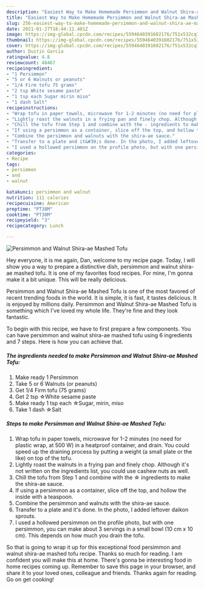 ```yaml
---
description: "Easiest Way to Make Homemade Persimmon and Walnut Shira-ae Mashed Tofu"
title: "Easiest Way to Make Homemade Persimmon and Walnut Shira-ae Mashed Tofu"
slug: 256-easiest-way-to-make-homemade-persimmon-and-walnut-shira-ae-mashed-tofu
date: 2021-01-27T16:44:11.401Z
image: https://img-global.cpcdn.com/recipes/5594640391602176/751x532cq70/persimmon-and-walnut-shira-ae-mashed-tofu-recipe-main-photo.jpg
thumbnail: https://img-global.cpcdn.com/recipes/5594640391602176/751x532cq70/persimmon-and-walnut-shira-ae-mashed-tofu-recipe-main-photo.jpg
cover: https://img-global.cpcdn.com/recipes/5594640391602176/751x532cq70/persimmon-and-walnut-shira-ae-mashed-tofu-recipe-main-photo.jpg
author: Dustin Garcia
ratingvalue: 4.8
reviewcount: 48467
recipeingredient:
- "1 Persimmon"
- "5 or 6 Walnuts or peanuts"
- "1/4 Firm tofu 75 grams"
- "2 tsp White sesame paste"
- "1 tsp each Sugar mirin miso"
- "1 dash Salt"
recipeinstructions:
- "Wrap tofu in paper towels, microwave for 1-2 minutes (no need for plastic wrap, at 500 W) in a heatproof container, and drain. You could speed up the draining process by putting a weight (a small plate or the like) on top of the tofu."
- "Lightly roast the walnuts in a frying pan and finely chop. Although it&#39;s not written on the ingredients list, you could use cashew nuts as well."
- "Chill the tofu from Step 1 and combine with the ☆ ingredients to make the shira-ae sauce."
- "If using a persimmon as a container, slice off the top, and hollow the inside with a teaspoon."
- "Combine the persimmon and walnuts with the shira-ae sauce."
- "Transfer to a plate and it&#39;s done. In the photo, I added leftover daikon sprouts."
- "I used a hollowed persimmon on the profile photo, but with one persimmon, you can make about 3 servings in a small bowl (10 cm x 10 cm). This depends on how much you drain the tofu."
categories:
- Recipe
tags:
- persimmon
- and
- walnut

katakunci: persimmon and walnut 
nutrition: 111 calories
recipecuisine: American
preptime: "PT38M"
cooktime: "PT30M"
recipeyield: "3"
recipecategory: Lunch

---
```



![Persimmon and Walnut Shira-ae Mashed Tofu](https://img-global.cpcdn.com/recipes/5594640391602176/751x532cq70/persimmon-and-walnut-shira-ae-mashed-tofu-recipe-main-photo.jpg)

Hey everyone, it is me again, Dan, welcome to my recipe page. Today, I will show you a way to prepare a distinctive dish, persimmon and walnut shira-ae mashed tofu. It is one of my favorites food recipes. For mine, I'm gonna make it a bit unique. This will be really delicious.

Persimmon and Walnut Shira-ae Mashed Tofu is one of the most favored of recent trending foods in the world. It is simple, it is fast, it tastes delicious. It is enjoyed by millions daily. Persimmon and Walnut Shira-ae Mashed Tofu is something which I've loved my whole life. They're fine and they look fantastic.




To begin with this recipe, we have to first prepare a few components. You can have persimmon and walnut shira-ae mashed tofu using 6 ingredients and 7 steps. Here is how you can achieve that.

<!--inarticleads1-->

##### The ingredients needed to make Persimmon and Walnut Shira-ae Mashed Tofu:

1. Make ready 1 Persimmon
1. Take 5 or 6 Walnuts (or peanuts)
1. Get 1/4 Firm tofu (75 grams)
1. Get 2 tsp ☆White sesame paste
1. Make ready 1 tsp each ☆Sugar, mirin, miso
1. Take 1 dash ☆Salt




<!--inarticleads2-->

##### Steps to make Persimmon and Walnut Shira-ae Mashed Tofu:

1. Wrap tofu in paper towels, microwave for 1-2 minutes (no need for plastic wrap, at 500 W) in a heatproof container, and drain. You could speed up the draining process by putting a weight (a small plate or the like) on top of the tofu.
1. Lightly roast the walnuts in a frying pan and finely chop. Although it&#39;s not written on the ingredients list, you could use cashew nuts as well.
1. Chill the tofu from Step 1 and combine with the ☆ ingredients to make the shira-ae sauce.
1. If using a persimmon as a container, slice off the top, and hollow the inside with a teaspoon.
1. Combine the persimmon and walnuts with the shira-ae sauce.
1. Transfer to a plate and it&#39;s done. In the photo, I added leftover daikon sprouts.
1. I used a hollowed persimmon on the profile photo, but with one persimmon, you can make about 3 servings in a small bowl (10 cm x 10 cm). This depends on how much you drain the tofu.




So that is going to wrap it up for this exceptional food persimmon and walnut shira-ae mashed tofu recipe. Thanks so much for reading. I am confident you will make this at home. There's gonna be interesting food in home recipes coming up. Remember to save this page in your browser, and share it to your loved ones, colleague and friends. Thanks again for reading. Go on get cooking!

